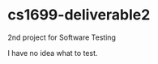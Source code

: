 cs1699-deliverable2
===================

2nd project for Software Testing

I have no idea what to test.
